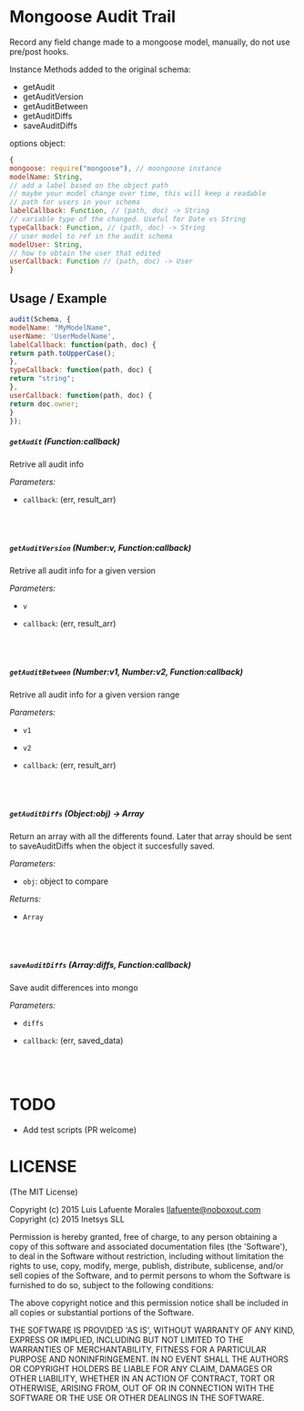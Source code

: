 
# Mongoose Audit Trail

Record any field change made to a mongoose model,
manually, do not use pre/post hooks.

Instance Methods added to the original schema:
* getAudit
* getAuditVersion
* getAuditBetween
* getAuditDiffs
* saveAuditDiffs

options object:
```js
{
mongoose: require("mongoose"), // moongoose instance
modelName: String,
// add a label based on the object path
// maybe your model change over time, this will keep a readable
// path for users in your schema
labelCallback: Function, // (path, doc) -> String
// variable type of the changed. Useful for Date vs String
typeCallback: Function, // (path, doc) -> String
// user model to ref in the audit schema
modelUser: String,
// how to obtain the user that edited
userCallback: Function // (path, doc) -> User
}
```

## Usage / Example

```js
audit(Schema, {
modelName: "MyModelName",
userName: 'UserModelName',
labelCallback: function(path, doc) {
return path.toUpperCase();
},
typeCallback: function(path, doc) {
return "string";
},
userCallback: function(path, doc) {
return doc.owner;
}
});
```




##### `getAudit` (Function:callback)

Retrive all audit info

*Parameters:*

* `callback`: (err, result_arr)



<br /><br />

##### `getAuditVersion` (Number:v, Function:callback)

Retrive all audit info for a given version

*Parameters:*

* `v`

* `callback`: (err, result_arr)



<br /><br />

##### `getAuditBetween` (Number:v1, Number:v2, Function:callback)

Retrive all audit info for a given version range

*Parameters:*

* `v1`

* `v2`

* `callback`: (err, result_arr)



<br /><br />

##### `getAuditDiffs` (Object:obj) -> Array

Return an array with all the differents found.
Later that array should be sent to saveAuditDiffs when the object
it succesfully saved.

*Parameters:*

* `obj`: object to compare


*Returns:*

* `Array`


<br /><br />

##### `saveAuditDiffs` (Array:diffs, Function:callback)

Save audit differences into mongo

*Parameters:*

* `diffs`

* `callback`: (err, saved_data)



<br /><br />

# TODO

* Add test scripts (PR welcome)


# LICENSE

(The MIT License)

Copyright (c) 2015 Luis Lafuente Morales <llafuente@noboxout.com>
Copyright (c) 2015 Inetsys SLL

Permission is hereby granted, free of charge, to any person obtaining
a copy of this software and associated documentation files (the
'Software'), to deal in the Software without restriction, including
without limitation the rights to use, copy, modify, merge, publish,
distribute, sublicense, and/or sell copies of the Software, and to
permit persons to whom the Software is furnished to do so, subject to
the following conditions:

The above copyright notice and this permission notice shall be
included in all copies or substantial portions of the Software.

THE SOFTWARE IS PROVIDED 'AS IS', WITHOUT WARRANTY OF ANY KIND,
EXPRESS OR IMPLIED, INCLUDING BUT NOT LIMITED TO THE WARRANTIES OF
MERCHANTABILITY, FITNESS FOR A PARTICULAR PURPOSE AND NONINFRINGEMENT.
IN NO EVENT SHALL THE AUTHORS OR COPYRIGHT HOLDERS BE LIABLE FOR ANY
CLAIM, DAMAGES OR OTHER LIABILITY, WHETHER IN AN ACTION OF CONTRACT,
TORT OR OTHERWISE, ARISING FROM, OUT OF OR IN CONNECTION WITH THE
SOFTWARE OR THE USE OR OTHER DEALINGS IN THE SOFTWARE.


